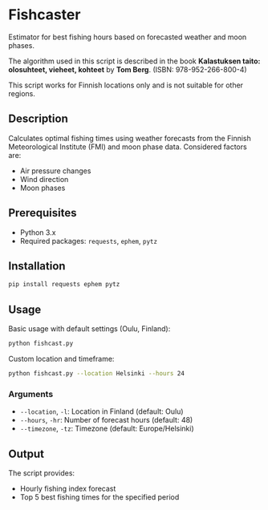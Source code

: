# Fishcaster
Estimator for best fishing hours based on forecasted weather and moon phases.

The algorithm used in this script is described in the book **Kalastuksen taito: 
olosuhteet, vieheet, kohteet** by **Tom Berg**. 
(ISBN: 978-952-266-800-4)

This script works for Finnish locations only and is not suitable for other regions.

## Description
Calculates optimal fishing times using weather forecasts from the Finnish Meteorological Institute (FMI) and moon phase data. 
Considered factors are:
- Air pressure changes
- Wind direction
- Moon phases

## Prerequisites
- Python 3.x
- Required packages: `requests`, `ephem`, `pytz`

## Installation
```bash
pip install requests ephem pytz
```
## Usage
Basic usage with default settings (Oulu, Finland):
```bash
python fishcast.py
```
Custom location and timeframe:
```bash
python fishcast.py --location Helsinki --hours 24
```
### Arguments
- `--location`, `-l`: Location in Finland (default: Oulu)
- `--hours`, `-hr`: Number of forecast hours (default: 48)
- `--timezone`, `-tz`: Timezone (default: Europe/Helsinki)

## Output
The script provides:
- Hourly fishing index forecast
- Top 5 best fishing times for the specified period